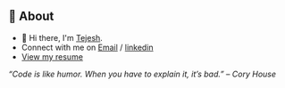 ## 💭 About

- 👋 Hi there, I'm [Tejesh](https://bit.ly/tejesh-sigineni-portfolio).
- Connect with me on [Email](mailto:vsiginen@asu.edu) / [linkedin](https://bit.ly/tejesh-linkedin)
- [View my resume](https://tejeshreddy.github.io/resume/vsiginen/Tejesh_Reddy_Sigineni_Resume.pdf)

*“Code is like humor. When you have to explain it, it’s bad.” – Cory House*

<!-- - 🛠️ Currently working with HPE at the GreenLake Cloud Platform team. -->